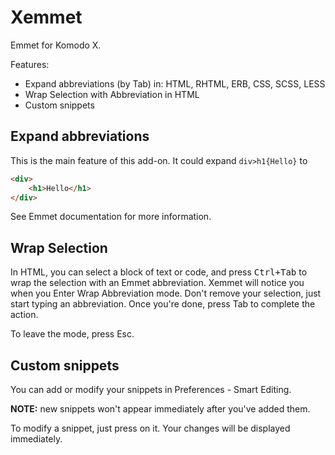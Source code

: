 Xemmet
======

Emmet for Komodo X.

Features:

 * Expand abbreviations (by Tab) in: HTML, RHTML, ERB, CSS, SCSS, LESS
 * Wrap Selection with Abbreviation in HTML
 * Custom snippets

## Expand abbreviations

This is the main feature of this add-on. It could expand `div>h1{Hello}` to
```html
<div>
    <h1>Hello</h1>
</div>
```

See Emmet documentation for more information.

## Wrap Selection

In HTML, you can select a block of text or code, and press <kbd>Ctrl+Tab</kbd>
to wrap the selection with an Emmet abbreviation. Xemmet will notice you
when you Enter Wrap Abbreviation mode. Don't remove your selection, just start
typing an abbreviation. Once you're done, press Tab to complete the action.

To leave the mode, press Esc.

## Custom snippets

You can add or modify your snippets in Preferences - Smart Editing.

**NOTE:** new snippets won't appear immediately after you've added them.

To modify a snippet, just press on it. Your changes will be displayed
immediately.
